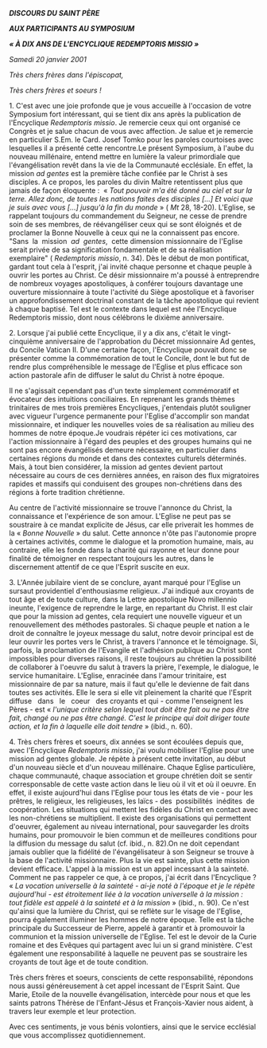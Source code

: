***DISCOURS DU SAINT PÈRE***

***AUX PARTICIPANTS AU SYMPOSIUM***

***« *À DIX ANS DE L'ENCYCLIQUE REDEMPTORIS MISSIO* »***

*Samedi 20 janvier 2001*

*Très chers frères dans l'épiscopat,*

*Très chers frères et soeurs !*

1. C'est avec une joie profonde que je vous accueille à l'occasion de votre Symposium fort intéressant, qui se tient dix ans après la publication de l'Encyclique *Redemptoris missio*. Je remercie ceux qui ont organisé ce Congrès et je salue chacun de vous avec affection. Je salue et je remercie en particulier S.Em. le Card. Josef Tomko pour les paroles courtoises avec lesquelles il a présenté cette rencontre.Le présent Symposium, à l'aube du nouveau millénaire, entend mettre en lumière la valeur primordiale que l'évangélisation revêt dans la vie de la Communauté ecclésiale. En effet, la mission *ad gentes* est la première tâche confiée par le Christ à ses disciples. A ce propos, les paroles du divin Maître retentissent plus que jamais de façon éloquente :  « *Tout pouvoir m'a été donné au ciel et sur la terre. Allez donc, de toutes les nations faites des disciples [...] Et voici que je suis avec vous [...] jusqu'à la fin du monde* » ( *Mt* 28, 18-20). L'Eglise, se rappelant toujours du commandement du Seigneur, ne cesse de prendre soin de ses membres, de réévangéliser ceux qui se sont éloignés et de proclamer la Bonne Nouvelle à ceux qui ne la connaissent pas encore. "Sans  la  mission  *ad  gentes*,  cette dimension missionnaire de l'Eglise serait privée de sa signification fondamentale et de sa réalisation exemplaire" ( *Redemptoris missio*, n. 34). Dès le début de mon pontificat, gardant tout cela à l'esprit, j'ai invité chaque personne et chaque peuple à ouvrir les portes au Christ. Ce désir missionnaire m'a poussé à entreprendre de nombreux voyages apostoliques, à conférer toujours davantage une ouverture missionnaire à toute l'activité du Siège apostolique et à favoriser un approfondissement doctrinal constant de la tâche apostolique qui revient à chaque baptisé. Tel est le contexte dans lequel est née l'Encyclique Redemptoris missio, dont nous célébrons le dixième anniversaire.

2. Lorsque j'ai publié cette Encyclique, il y a dix ans, c'était le vingt-cinquième anniversaire de l'approbation du Décret missionnaire Ad gentes, du Concile Vatican II. D'une certaine façon, l'Encyclique pouvait donc se présenter comme la commémoration de tout le Concile, dont le but fut de rendre plus compréhensible le message de l'Eglise et plus efficace son action pastorale afin de diffuser le salut du Christ à notre époque.

Il ne s'agissait cependant pas d'un texte simplement commémoratif et évocateur des intuitions conciliaires. En reprenant les grands thèmes trinitaires de mes trois premières Encycliques, j'entendais plutôt souligner avec vigueur l'urgence permanente pour l'Eglise d'accomplir son mandat missionnaire, et indiquer les nouvelles voies de sa réalisation au milieu des hommes de notre époque.Je voudrais répéter ici ces motivations, car l'action missionnaire à l'égard des peuples et des groupes humains qui ne sont pas encore évangélisés demeure nécessaire, en particulier dans certaines régions du monde et dans des contextes culturels déterminés. Mais, à tout bien considérer, la mission ad gentes devient partout nécessaire au cours de ces dernières années, en raison des flux migratoires rapides et massifs qui conduisent des groupes non-chrétiens dans des régions à forte tradition chrétienne.

Au centre de l'activité missionnaire se trouve l'annonce du Christ, la connaissance et l'expérience de son amour. L'Eglise ne peut pas se soustraire à ce mandat explicite de Jésus, car elle priverait les hommes de la « *Bonne Nouvelle* » du salut. Cette annonce n'ôte pas l'autonomie propre à certaines activités, comme le dialogue et la promotion humaine, mais, au contraire, elle les fonde dans la charité qui rayonne et leur donne pour finalité de témoigner en respectant toujours les autres, dans le discernement attentif de ce que l'Esprit suscite en eux.

3. L'Année jubilaire vient de se conclure, ayant marqué pour l'Eglise un sursaut providentiel d'enthousiasme religieux. J'ai indiqué aux croyants de tout âge et de toute culture, dans la Lettre apostolique Novo millennio ineunte, l'exigence de reprendre le large, en repartant du Christ. Il est clair que pour la mission ad gentes, cela requiert une nouvelle vigueur et un renouvellement des méthodes pastorales. Si chaque peuple et nation a le droit de connaître le joyeux message du salut, notre devoir principal est de leur ouvrir les portes vers le Christ, à travers l'annonce et le témoignage. Si, parfois, la proclamation de l'Evangile et l'adhésion publique au Christ sont impossibles pour diverses raisons, il reste toujours au chrétien la possibilité de collaborer à l'oeuvre du salut à travers la prière, l'exemple, le dialogue, le service humanitaire. L'Eglise, enracinée dans l'amour trinitaire, est missionnaire de par sa nature, mais il faut qu'elle le devienne de fait dans toutes ses activités. Elle le sera si elle vit pleinement la charité que l'Esprit   diffuse   dans   le   coeur   des croyants et qui - comme l'enseignent les Pères - est « *l'unique critère selon lequel tout doit être fait ou ne pas être fait, changé ou ne pas être changé. C'est le principe qui doit diriger toute action, et la fin à laquelle elle doit tendre* » (ibid., n. 60).

4. Très chers frères et soeurs, dix années se sont écoulées depuis que, avec l'Encyclique *Redemptoris missio*, j'ai voulu mobiliser l'Eglise pour une mission ad gentes globale. Je répète à présent cette invitation, au début d'un nouveau siècle et d'un nouveau millénaire. Chaque Eglise particulière, chaque communauté, chaque association et groupe chrétien doit se sentir corresponsable de cette vaste action dans le lieu où il vit et où il oeuvre. En effet, il existe aujourd'hui dans l'Eglise pour tous les états de vie - pour les prêtres, le religieux, les religieuses, les laïcs - des  possibilités  inédites  de coopération. Les situations qui mettent les fidèles du Christ en contact avec les non-chrétiens se multiplient. Il existe des organisations qui permettent d'oeuvrer, également au niveau international, pour sauvegarder les droits humains, pour promouvoir le bien commun et de meilleures conditions pour la diffusion du message du salut (cf. ibid., n. 82).On ne doit cependant jamais oublier que la fidélité de l'évangélisateur à son Seigneur se trouve à la base de l'activité missionnaire. Plus la vie est sainte, plus cette mission devient efficace. L'appel à la mission est un appel incessant à la sainteté. Comment ne pas rappeler ce que, à ce propos, j'ai écrit dans l'Encyclique ? « *La vocation universelle à la sainteté - ai-je noté à l'époque et je le répète aujourd'hui - est étroitement liée à la vocation universelle à la mission :  tout fidèle est appelé à la sainteté et à la mission* » (ibid., n. 90). Ce n'est qu'ainsi que la lumière du Christ, qui se reflète sur le visage de l'Eglise, pourra également illuminer les hommes de notre époque. Telle est la tâche principale du Successeur de Pierre, appelé à garantir et à promouvoir la communion et la mission universelle de l'Eglise. Tel est le devoir de la Curie romaine et des Evêques qui partagent avec lui un si grand ministère. C'est également une responsabilité à laquelle ne peuvent pas se soustraire les croyants de tout âge et de toute condition.

Très chers frères et soeurs, conscients de cette responsabilité, répondons nous aussi généreusement à cet appel incessant de l'Esprit Saint. Que Marie, Etoile de la nouvelle évangélisation, intercède pour nous et que les saints patrons Thérèse de l'Enfant-Jésus et François-Xavier nous aident, à travers leur exemple et leur protection.

Avec ces sentiments, je vous bénis volontiers, ainsi que le service ecclésial que vous accomplissez quotidiennement.